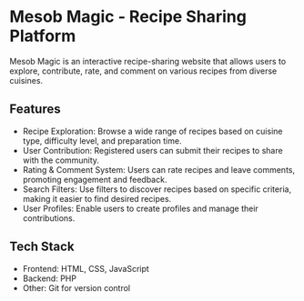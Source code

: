 # Mesob Magic - Recipe Sharing Platform

Mesob Magic is an interactive recipe-sharing website that allows users to explore, contribute, rate, and comment on various recipes from diverse cuisines.

## Features

- Recipe Exploration: Browse a wide range of recipes based on cuisine type, difficulty level, and preparation time.
- User Contribution: Registered users can submit their recipes to share with the community.
- Rating & Comment System: Users can rate recipes and leave comments, promoting engagement and feedback.
- Search Filters: Use filters to discover recipes based on specific criteria, making it easier to find desired recipes.
- User Profiles: Enable users to create profiles and manage their contributions.

## Tech Stack

- Frontend: HTML, CSS, JavaScript
- Backend: PHP
- Other: Git for version control

